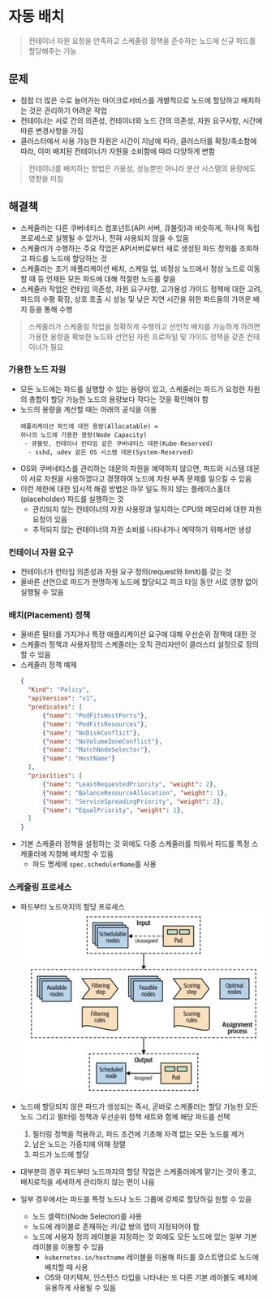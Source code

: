 # 자동 배치
> 컨테이너 자원 요청을 만족하고 스케줄링 정책을 준수하는 노드에 신규 파드를 할당해주는 기능

## 문제
- 점점 더 많은 수로 늘어가는 마이크로서비스를 개별적으로 노드에 할당하고 배치하는 것은 관리하기 어려운 작업
- 컨테이너는 서로 간의 의존성, 컨테이너와 노드 간의 의존성, 자원 요구사항, 시간에 따른 변경사항을 가짐
- 클러스터에서 사용 가능한 자원은 시간이 지남에 따라, 클러스터를 확장/축소함에 따라, 이미 배치된 컨테이너가 자원을 소비함에 따라 다양하게 변함

> 컨테이너를 배치하는 방법은 가용성, 성능뿐만 아니라 분산 시스템의 용량에도 영향을 미침

## 해결책
- 스케줄러는 다른 쿠버네티스 컴포넌트(API 서버, 큐블릿)과 비슷하게, 하나의 독립 프로세스로 실행될 수 있거나, 전혀 사용되지 않을 수 있음
- 스케줄러가 수행하는 주요 작업은 API서버로부터 새로 생성된 파드 정의를 조회하고 파드를 노드에 할당하는 것
- 스케줄러는 초기 애플리케이션 배치, 스케일 업, 비정상 노드에서 정상 노드로 이동할 때 등 언제든 모든 파드에 대해 적절한 노드를 찾음
- 스케줄러 작업은 런타임 의존성, 자원 요구사항, 고가용성 가이드 정책에 대한 고려, 파드의 수평 확장, 상호 호출 시 성능 및 낮은 지연 시간을 위한 파드들의 가까운 배치 등을 통해 수행

> 스케줄러가 스케줄링 작업을 정확하게 수행하고 선언적 배치를 가능하게 하려면 가용한 용량을 확보한 노드와 선언된 자원 프로파일 및 가이드 정책을 갖춘 컨테이너가 필요

### 가용한 노드 자원
- 모든 노드에는 파드를 실행할 수 있는 용량이 있고, 스케줄러는 파드가 요청한 자원의 총합이 할당 가능한 노드의 용량보다 작다는 것을 확인해야 함
- 노드의 용량을 계산할 때는 아래의 공식을 이용
  ```
  애플리케이션 파드에 대한 용량(Allocatable) = 
  하나의 노드에 가용한 용량(Node Capacity)
   - 큐블릿, 컨테이너 런타임 같은 쿠버네티스 데몬(Kube-Reserved)
    - sshd, udev 같은 OS 시스템 데몬(System-Reserved)
  ```
- OS와 쿠버네티스를 관리하는 데몬의 자원을 예약하지 않으면, 파드와 시스템 데몬이 서로 자원을 사용하겠다고 경쟁하여 노드에 자원 부족 문제를 일으킬 수 있음
- 이런 제한에 대한 임시적 해결 방법은 아무 일도 하지 않는 플레이스홀더(placeholder) 파드를 실행하는 것
  - 관리되지 않는 컨테이너의 자원 사용량과 일치하는 CPU와 메모리에 대한 자원 요청이 있음
  - 추적되지 않는 컨테이너의 자원 소비를 나타내거나 예약하기 위해서만 생성

### 컨테이너 자원 요구
- 컨테이너가 런타임 의존성과 자원 요구 정의(request와 limit)를 갖는 것
- 올바른 선언으로 파드가 현명하게 노드에 할당되고 피크 타임 동안 서로 영향 없이 실행될 수 있음

### 배치(Placement) 정책
- 올바른 필터를 가지거나 특정 애플리케이션 요구에 대해 우선순위 정책에 대한 것
- 스케줄러 정책과 사용자정의 스케줄러는 오직 관리자만이 클러스터 설정으로 정의할 수 있음
- 스케줄러 정책 예제
  ```json
  {
    "Kind": "Policy",
    "apiVersion": "v1",
    "predicates": [
        {"name": "PodFitsHostPorts"},
        {"name": "PodFitsResources"},
        {"name": "NoDiskConflict"},
        {"name": "NoVolumeZoneConflict"},
        {"name": "MatchNodeSelector"},
        {"name": "HostName"}
    ],
    "priorities": [
        {"name": "LeastRequestedPriority", "weight": 2},
        {"name": "BalanceResourceAllocation", "weight": 1},
        {"name": "ServiceSpreadingPriority", "weight": 2},
        {"name": "EqualPriority", "weight": 1},
    ]
  }
  ```
- 기본 스케줄러 정책을 설정하는 것 외에도 다중 스케줄러를 띄워서 파드를 특정 스케줄러에 지정해 배치할 수 있음
  - 파드 명세에 `spec.schedulerName`를 사용

### 스케줄링 프로세스
- 파드부터 노드까지의 할당 프로세스
  ![Alt text](image.png)
- 노드에 할당되지 않은 파드가 생성되는 즉시, 곧바로 스케줄러는 할당 가능한 모든 노드 그리고 필터링 정책과 우선순위 정책 세트와 함께 해당 파드를 선택
  
  1. 필터링 정책을 적용하고, 파드 조건에 기초해 자격 없는 모든 노드를 제거
  2. 남은 노드는 가중치에 의해 정렬
  3. 파드가 노드에 할당

- 대부분의 경우 파드부터 노드까지의 할당 작업은 스케줄러에게 맡기는 것이 좋고, 배치로직을 세세하게 관리하지 않는 편이 나음
- 일부 경우에서는 파드를 특정 노드나 노드 그룹에 강제로 할당하길 원할 수 있음
  - 노드 셀렉터(Node Selector)를 사용
  - 노드에 레이블로 존재하는 키/값 쌍의 맵이 지정되어야 함
  - 노드에 사용자 정의 레이블을 지정하는 것 외에도 모든 노드에 있는 일부 기본 레이블을 이용할 수 있음
    - `kubernetes.io/hostname` 레이블을 이용해 파드를 호스트명으로 노드에 배치할 때 사용
    - OS와 아키텍쳐, 인스턴스 타입을 나타내는 또 다른 기본 레이블도 배치에 유용하게 사용될 수 있음
